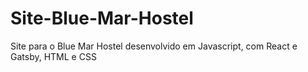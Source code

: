 # Site-Blue-Mar-Hostel
Site para o Blue Mar Hostel desenvolvido em Javascript, com React e Gatsby, HTML e CSS
